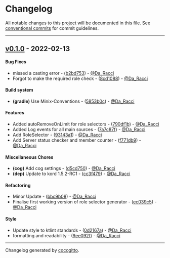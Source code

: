 # Changelog
All notable changes to this project will be documented in this file. See [conventional commits](https://www.conventionalcommits.org/) for commit guidelines.

- - -
## [v0.1.0](https://github.com/Da_Racci/ElixirBot/compare/v0.0.1..v0.1.0) - 2022-02-13
#### Bug Fixes
- missed a casting error - ([b2bd753](https://github.com/Da_Racci/ElixirBot/commit/b2bd753e12acdab971658303b594d43f9671b15a)) - [@Da_Racci](https://github.com/Da_Racci)
- Forgot to make the required role check - ([8cd1088](https://github.com/Da_Racci/ElixirBot/commit/8cd1088cea43494f1038147dd497d00df6d7f71b)) - [@Da_Racci](https://github.com/Da_Racci)
#### Build system
- **(gradle)** Use Minix-Conventions - ([5853b0c](https://github.com/Da_Racci/ElixirBot/commit/5853b0c9bf186de4ee2c68244df74131973d5cf9)) - [@Da_Racci](https://github.com/Da_Racci)
#### Features
- Added autoRemoveOnLimit for role selectors - ([790df1b](https://github.com/Da_Racci/ElixirBot/commit/790df1b79fad4e35cb7ad807e17dc3fe82d8ed53)) - [@Da_Racci](https://github.com/Da_Racci)
- Added Log events for all main sources - ([7a7c87f](https://github.com/Da_Racci/ElixirBot/commit/7a7c87f738e23a935a8558869ec62a7034b45059)) - [@Da_Racci](https://github.com/Da_Racci)
- Add RoleSelector - ([93143a1](https://github.com/Da_Racci/ElixirBot/commit/93143a15be56bd7fcfad9cfe312a33e3226c674d)) - [@Da_Racci](https://github.com/Da_Racci)
- Add Server status checker and member counter - ([f771db9](https://github.com/Da_Racci/ElixirBot/commit/f771db950f81837fe46152d1f0c0407dcedfb21a)) - [@Da_Racci](https://github.com/Da_Racci)
#### Miscellaneous Chores
- **(cog)** Add cog settings - ([d5cd750](https://github.com/Da_Racci/ElixirBot/commit/d5cd750939ca4b42bfea0ac5cc4f1447e4ff7eb2)) - [@Da_Racci](https://github.com/Da_Racci)
- **(dep)** Update to kord 1.5.2-RC1 - ([cc3f479](https://github.com/Da_Racci/ElixirBot/commit/cc3f479a3bb76457c79dcb85f9c6b3ce7a11a742)) - [@Da_Racci](https://github.com/Da_Racci)
#### Refactoring
- Minor Update - ([bbc9b08](https://github.com/Da_Racci/ElixirBot/commit/bbc9b086eb16e714357bd92f6444ca7b57707b4b)) - [@Da_Racci](https://github.com/Da_Racci)
- Finalise first working version of role selector generator - ([ec039c5](https://github.com/Da_Racci/ElixirBot/commit/ec039c5505b1a16472cfb221ab70242e44eae136)) - [@Da_Racci](https://github.com/Da_Racci)
#### Style
- Update style to ktlint standards - ([0d2167a](https://github.com/Da_Racci/ElixirBot/commit/0d2167a16114b7730f7418f0490e3d53ed459f9d)) - [@Da_Racci](https://github.com/Da_Racci)
- formatting and readability - ([9ee092f](https://github.com/Da_Racci/ElixirBot/commit/9ee092f0926180b726bc76c81cb91b710c750a8a)) - [@Da_Racci](https://github.com/Da_Racci)
- - -

Changelog generated by [cocogitto](https://github.com/cocogitto/cocogitto).